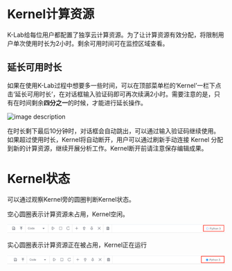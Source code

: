 # Kernel计算资源

K-Lab给每位用户都配置了独享云计算资源。为了让计算资源有效分配，将限制用户单次使用时长为2小时。剩余可用时间可在监控区域查看。

## 延长可用时长

如果在使用K-Lab过程中想要多一些时间，可以在顶部菜单栏的‘Kernel’一栏下点击‘延长可用时长’，在对话框输入验证码即可再次续满2小时。需要注意的是，只有在时间剩余**四分之一**的时候，才能进行延长操作。

![image description](/image/.png)

在时长剩下最后10分钟时，对话框会自动跳出，可以通过输入验证码继续使用。如果超过使用时长，Kernel将自动断开，用户可以通过刷新手动连接 Kernel 分配到新的计算资源，继续开展分析工作。Kernel断开前请注意保存编辑成果。


# Kernel状态

可以通过观察Kernel旁的圆圈判断Kernel状态。

空心圆圈表示计算资源未占用，Kernel空闲。

![image description](/image/Kernel状态-空闲.png)

实心圆圈表示计算资源正在被占用，Kernel正在运行

![image description](/image/Kernel状态-运行.png)


